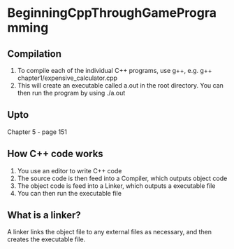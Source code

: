 # BeginningCppThroughGameProgramming

## Compilation
1. To compile each of the individual C++ programs, use g++, e.g. g++ chapter1/expensive_calculator.cpp
2. This will create an executable called a.out in the root directory. You can then run the program by using ./a.out

## Upto
Chapter 5 - page 151

## How C++ code works
1. You use an editor to write C++ code
2. The source code is then feed into a Compiler, which outputs object code
3. The object code is feed into a Linker, which outputs a executable file
4. You can then run the executable file

## What is a linker?
A linker links the object file to any external files as necessary, and then creates the executable file.